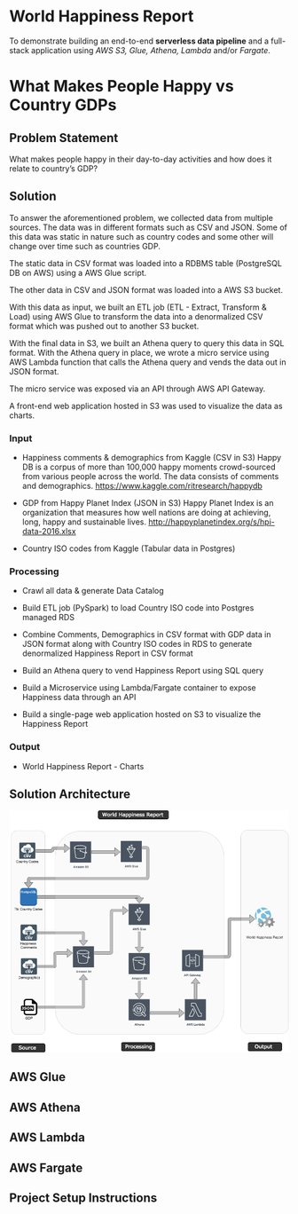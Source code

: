 # World Happiness Report

To demonstrate building an end-to-end **serverless data pipeline** and a full-stack application using *AWS S3, Glue, Athena, Lambda* and/or *Fargate*.


# What Makes People Happy vs Country GDPs

## Problem Statement

What makes people happy in their day-to-day activities and how does it relate to  country’s GDP?

## Solution
To answer the aforementioned problem, we collected data from multiple sources. The data was in different formats such as CSV and JSON. Some of this data was static in nature such as country codes and some other will change over time such as countries GDP.

The static data in CSV format was loaded into a RDBMS table (PostgreSQL DB on AWS) using a AWS Glue script. 

The other data in CSV and JSON format was loaded into a AWS S3 bucket.

With this data as input, we built an ETL  job (ETL - Extract, Transform & Load) using AWS Glue  to transform the data into a denormalized CSV format which was pushed out to another S3 bucket.

With the final data in S3, we built an Athena query to query this data in SQL format. With the Athena query in place, we wrote a micro service using AWS Lambda function that calls the Athena query and vends the data out in JSON format.

The micro service was exposed via an API through AWS API Gateway.

A front-end web application hosted in S3 was used to visualize the data as charts.

### Input

-   Happiness comments & demographics from Kaggle (CSV in S3)
	Happy DB is a corpus of more than 100,000 happy moments crowd-sourced from various people across the world.  The data consists of comments and demographics.
    https://www.kaggle.com/ritresearch/happydb
-   GDP from Happy Planet Index (JSON in S3)
    Happy Planet Index is an organization that measures how well nations are doing at achieving, long, happy and sustainable lives.
    http://happyplanetindex.org/s/hpi-data-2016.xlsx
    
-   Country ISO codes from Kaggle (Tabular data in Postgres)
    

### Processing

-   Crawl all data & generate Data Catalog
    
-   Build ETL job (PySpark) to load Country ISO code into Postgres managed RDS
    
-   Combine Comments, Demographics in CSV format with GDP data in JSON format along with Country ISO codes in RDS to generate denormalized Happiness Report in CSV format
    
-   Build an Athena query to vend Happiness Report using SQL query
    
-   Build a Microservice using Lambda/Fargate container to expose Happiness data through an API
    
-   Build a single-page web application hosted on S3 to visualize the Happiness Report
    

### Output

-   World Happiness Report - Charts

## Solution Architecture
![World Happiness Report - Solution Architecture](https://github.com/skarlekar/WorldHappinessReport/blob/master/images/Glue_POC_Solution_Arch.png)
## AWS Glue
## AWS Athena
## AWS Lambda
## AWS Fargate

## Project Setup Instructions


<!--stackedit_data:
eyJoaXN0b3J5IjpbMTEyNDg4MDI0NSw5MDI3OTc2OTYsMTYwND
UxMzQwNyw4OTQ4MjE0ODAsLTE3NDM0NjQ0NjldfQ==
-->